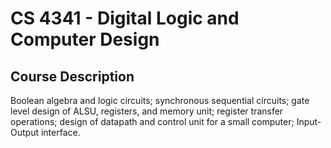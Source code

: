 # CS 4341 - Digital Logic and Computer Design  

## Course Description
Boolean algebra and logic circuits; synchronous sequential circuits; gate level design of ALSU, registers, and memory unit; register transfer operations; design of datapath and control unit for a small computer; Input-Output interface.
